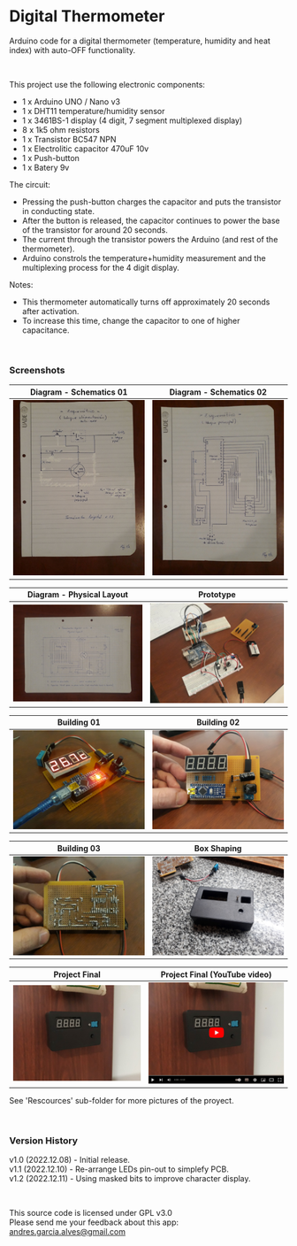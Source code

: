 # Digital Thermometer

Arduino code for a digital thermometer (temperature, humidity and heat index) with auto-OFF functionality.

&nbsp;

This project use the following electronic components:
- 1 x Arduino UNO / Nano v3
- 1 x DHT11 temperature/humidity sensor
- 1 x 3461BS-1 display (4 digit, 7 segment multiplexed display)
- 8 x 1k5 ohm resistors
- 1 x Transistor BC547 NPN
- 1 x Electrolitic capacitor 470uF 10v
- 1 x Push-button
- 1 x Batery 9v


The circuit:
- Pressing the push-button charges the capacitor and puts the transistor in conducting state.
- After the button is released, the capacitor continues to power the base of the transistor for around 20 seconds.
- The current through the transistor powers the Arduino (and rest of the thermometer).
- Arduino constrols the temperature+humidity measurement and the multiplexing process for the 4 digit display.

Notes:
- This thermometer automatically turns off approximately 20 seconds after activation.
- To increase this time, change the capacitor to one of higher capacitance.

&nbsp;

### Screenshots

| Diagram - Schematics 01                         | Diagram - Schematics 02                         |
|-------------------------------------------------|-------------------------------------------------|
| ![](Resources/01-diagram-squematic-01.jpg)      | ![](Resources/02-diagram-squematic-02.jpg)      |

| Diagram - Physical Layout                       |  Prototype                                      |
|-------------------------------------------------|-------------------------------------------------|
| ![](Resources/03-diagram-physical-layout.jpg)   | ![](Resources/04-prototype-01.jpg)              |

| Building 01                                     |  Building 02                                    |
|-------------------------------------------------|-------------------------------------------------|
| ![](Resources/07-building-02.jpg)               | ![](Resources/13-building-08.jpg)               |

| Building 03                                     |  Box Shaping                                    |
|-------------------------------------------------|-------------------------------------------------|
| ![](Resources/14-building-09.jpg)               | ![](Resources/16-box-shaping-02.jpg)            |

| Project Final                                   | Project Final (YouTube video)                   |
|-------------------------------------------------|-------------------------------------------------|
| ![](Resources/19-project-final-01.jpg)          | [![](Resources/20-project-final-02.jpg)](https://youtu.be/rd8s7MKu5Gk) |

See 'Rescources' sub-folder for more pictures of the proyect.

&nbsp;

### Version History

v1.0 (2022.12.08) - Initial release.  
v1.1 (2022.12.10) - Re-arrange LEDs pin-out to simplefy PCB.  
v1.2 (2022.12.11) - Using masked bits to improve character display.  

&nbsp;

This source code is licensed under GPL v3.0  
Please send me your feedback about this app: andres.garcia.alves@gmail.com
